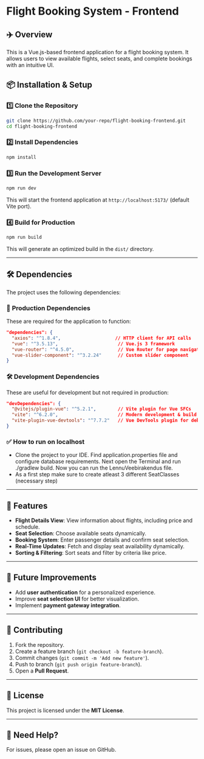 # Flight Booking System - Frontend

## ✈️ Overview
This is a Vue.js-based frontend application for a flight booking system. It allows users to view available flights, select seats, and complete bookings with an intuitive UI.

## 📦 Installation & Setup
### 1️⃣ Clone the Repository
```sh
git clone https://github.com/your-repo/flight-booking-frontend.git
cd flight-booking-frontend
```

### 2️⃣ Install Dependencies
```sh
npm install
```

### 3️⃣ Run the Development Server
```sh
npm run dev
```
This will start the frontend application at `http://localhost:5173/` (default Vite port).

### 4️⃣ Build for Production
```sh
npm run build
```
This will generate an optimized build in the `dist/` directory.

---

## 🛠 Dependencies
The project uses the following dependencies:

### 📌 **Production Dependencies**
These are required for the application to function:
```json
"dependencies": {
  "axios": "^1.8.4",                    // HTTP client for API calls
  "vue": "^3.5.13",                      // Vue.js 3 framework
  "vue-router": "^4.5.0",                // Vue Router for page navigation
  "vue-slider-component": "^3.2.24"      // Custom slider component
}
```

### 🛠 **Development Dependencies**
These are useful for development but not required in production:
```json
"devDependencies": {
  "@vitejs/plugin-vue": "^5.2.1",        // Vite plugin for Vue SFCs
  "vite": "^6.2.0",                      // Modern development & build tool
  "vite-plugin-vue-devtools": "^7.7.2"   // Vue DevTools plugin for debugging
}
```

### ✅ **How to run on localhost**

- Clone the project to your IDE. Find application.properties file and configure database requirements. Next open the Terminal and run ./gradlew build. Now you can run the LennuVeebirakendus file.
- As a first step make sure to create atleast 3 different SeatClasses (necessary step)
---

## 📜 Features
- **Flight Details View**: View information about flights, including price and schedule.
- **Seat Selection**: Choose available seats dynamically.
- **Booking System**: Enter passenger details and confirm seat selection.
- **Real-Time Updates**: Fetch and display seat availability dynamically.
- **Sorting & Filtering**: Sort seats and filter by criteria like price.

---

## 🚀 Future Improvements
- Add **user authentication** for a personalized experience.
- Improve **seat selection UI** for better visualization.
- Implement **payment gateway integration**.

---

## 🤝 Contributing
1. Fork the repository.
2. Create a feature branch (`git checkout -b feature-branch`).
3. Commit changes (`git commit -m 'Add new feature'`).
4. Push to branch (`git push origin feature-branch`).
5. Open a **Pull Request**.

---

## 📄 License
This project is licensed under the **MIT License**.

---

## 💬 Need Help?
For issues, please open an issue on GitHub.
